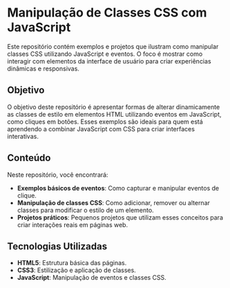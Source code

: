 # Manipulação de Classes CSS com JavaScript

Este repositório contém exemplos e projetos que ilustram como manipular classes CSS utilizando JavaScript e eventos. O foco é mostrar como interagir com elementos da interface de usuário para criar experiências dinâmicas e responsivas.

## Objetivo

O objetivo deste repositório é apresentar formas de alterar dinamicamente as classes de estilo em elementos HTML utilizando eventos em JavaScript, como cliques em botões. Esses exemplos são ideais para quem está aprendendo a combinar JavaScript com CSS para criar interfaces interativas.

## Conteúdo

Neste repositório, você encontrará:
- **Exemplos básicos de eventos**: Como capturar e manipular eventos de clique.
- **Manipulação de classes CSS**: Como adicionar, remover ou alternar classes para modificar o estilo de um elemento.
- **Projetos práticos**: Pequenos projetos que utilizam esses conceitos para criar interações reais em páginas web.

## Tecnologias Utilizadas

- **HTML5**: Estrutura básica das páginas.
- **CSS3**: Estilização e aplicação de classes.
- **JavaScript**: Manipulação de eventos e classes CSS.
